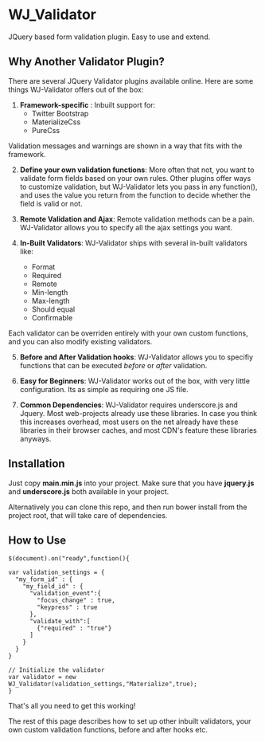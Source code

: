 # WJ_Validator
JQuery based form validation plugin. Easy to use and extend.

## Why Another Validator Plugin?
There are several JQuery Validator plugins available online. Here are some things WJ-Validator offers out of the box:
  1. __Framework-specific__ : Inbuilt support for: 
     * Twitter Bootstrap
     * MaterializeCss
     * PureCss
  
  Validation messages and warnings are shown in a way that fits with the framework.

  2. __Define your own validation functions__: More often that not, you want to validate form fields based on your own rules. 
Other plugins offer ways to customize validation, but WJ-Validator lets you pass in any function(), and uses the value you
return from the function to decide whether the field is valid or not.

  3. __Remote Validation and Ajax__: Remote validation methods can be a pain. WJ-Validator allows you to specify all the ajax
settings you want.

  4. __In-Built Validators__: WJ-Validator ships with several in-built validators like:
  
     * Format
     * Required
     * Remote
     * Min-length
     * Max-length
     * Should equal
     * Confirmable
     
   Each validator can be overriden entirely with your own custom functions, and you can also modify existing validators.
   
  5.  __Before and After Validation hooks__: WJ-Validator allows you to specifiy functions that can be executed
     *before* or *after* validation.
 
  6. __Easy for Beginners__: WJ-Validator works out of the box, with very little configuration.
    Its as simple as requiring one JS file.
    
  7. __Common Dependencies__: WJ-Validator requires underscore.js and Jquery. Most web-projects already use these libraries.
    In case you think this increases overhead, most users on the net already have these libraries in their browser caches,
    and most CDN's feature these libraries anyways.
    
## Installation

Just copy __main.min.js__ into your project. Make sure that you have __jquery.js__ and __underscore.js__ both available in your project.

Alternatively you can clone this repo, and then run bower install from the project root, that will take care of dependencies.

## How to Use

```
$(document).on("ready",function(){

var validation_settings = {
  "my_form_id" : {
    "my_field_id" : {
      "validation_event":{
        "focus_change" : true,
        "keypress" : true
      },
      "validate_with":[
        {"required" : "true"}
      ]
    }
  }
}

// Initialize the validator
var validator = new WJ_Validator(validation_settings,"Materialize",true);
}
```

That's all you need to get this working!

The rest of this page describes how to set up other inbuilt validators, your own custom validation functions, before and after hooks etc.
